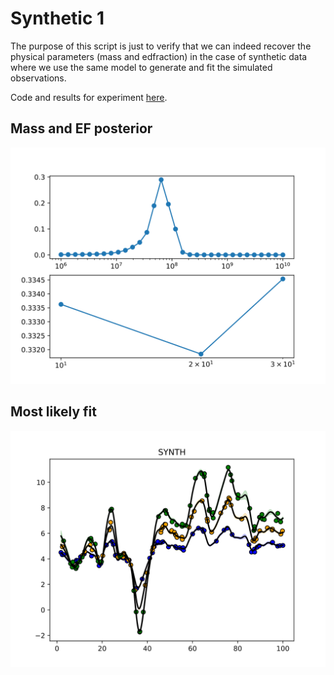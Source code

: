 # Synthetic 1

The purpose of this script is just to verify that we can indeed recover the physical parameters (mass and edfraction) in the case of synthetic data where we use the same model to generate and fit the simulated observations.

Code and results for experiment [here](Synthetics/Experiment1Box/).

## Mass and EF posterior

![Synth1_posterior_mass](Synthetics/Experiment1Box/posteriors.svg)


## Most likely fit

![Synth1 best_model_fit](Synthetics/Experiment1Box/bestfit.svg)
